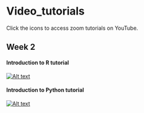 # Video_tutorials
Click the icons to access zoom tutorials on YouTube. 

## Week 2
#### Introduction to R tutorial
[![Alt text](https://img.youtube.com/vi/0ChuLIPw7K4/0.jpg)](https://www.youtube.com/watch?v=0ChuLIPw7K4&feature=youtu.be)

#### Introduction to Python tutorial
[![Alt text](https://img.youtube.com/vi/QRrVNJns9ig/0.jpg)](https://www.youtube.com/watch?v=QRrVNJns9ig&feature=youtu.be)


